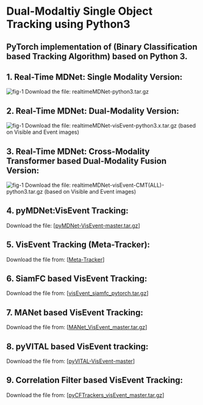 # Dual-Modaltiy Single Object Tracking using Python3 

## PyTorch implementation of  (Binary Classification based Tracking Algorithm) based on Python 3. 


## 1. Real-Time MDNet: Single Modality Version: 
![fig-1](https://github.com/wangxiao5791509/RTMDNet_DualModality_Python3/blob/main/rtmdnet.png)
Download the file: realtimeMDNet-python3.tar.gz



## 2. Real-Time MDNet: Dual-Modality Version: 
![fig-1](https://github.com/wangxiao5791509/RTMDNet_DualModality_Python3/blob/main/pipelinev2.png)
Download the file: realtimeMDNet-visEvent-python3.x.tar.gz (based on Visible and Event images) 


## 3. Real-Time MDNet: Cross-Modality Transformer based Dual-Modality Fusion Version: 
![fig-1](https://github.com/wangxiao5791509/RTMDNet_DualModality_Python3/blob/main/pipelinev3.png)
Download the file: realtimeMDNet-visEvent-CMT(ALL)-python3.tar.gz (based on Visible and Event images)


## 4. pyMDNet:VisEvent Tracking: 
Download the file: [[pyMDNet-VisEvent-master.tar.gz](https://github.com/wangxiao5791509/RTMDNet_DualModality_Python3/blob/main/pyMDNet-VisEvent-master.tar.gz
)] 

## 5. VisEvent Tracking (Meta-Tracker):
Download the file from: [[Meta-Tracker](https://github.com/wangxiao5791509/RTMDNet_DualModality_Python3/blob/main/meta_sdnet.tar.gz)]

## 6. SiamFC based VisEvent Tracking: 
Download the file from: [[visEvent_siamfc_pytorch.tar.gz](https://github.com/wangxiao5791509/RTMDNet_DualModality_Python3/blob/main/visEvent_siamfc_pytorch.tar.gz)]

## 7. MANet based VisEvent Tracking: 
Download the file from: [[MANet_VisEvent_master.tar.gz](https://github.com/wangxiao5791509/RTMDNet_DualModality_Python3/blob/main/MANet_VisEvent_master.tar.gz)]

## 8. pyVITAL based VisEvent tracking: 
Download the file from: [[pyVITAL-VisEvent-master](https://github.com/wangxiao5791509/RTMDNet_DualModality_Python3/blob/main/pyVITAL-VisEvent-master.tar.gz)] 

## 9. Correlation Filter based VisEvent Tracking: 
Download the file from: [[pyCFTrackers_visEvent_master.tar.gz](https://stuahueducn-my.sharepoint.com/:u:/g/personal/e16101002_stu_ahu_edu_cn/EQkM6Jn0GYdChbDwBnlo85wBtyL6XIrzEQKuhN4LaTZ0TA?e=8kskPP)]



